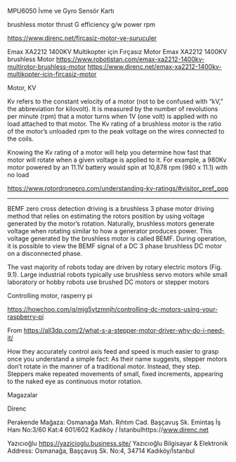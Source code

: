 
MPU6050 İvme ve Gyro Sensör Kartı



brushless motor
thrust G
efficiency g/w
power
rpm


https://www.direnc.net/fircasiz-motor-ve-suruculer

Emax XA2212 1400KV Multikopter için Fırçasız Motor
Emax XA2212 1400KV brushless Motor
https://www.robotistan.com/emax-xa2212-1400kv-multirotor-brushless-motor
https://www.direnc.net/emax-xa2212-1400kv-multikopter-icin-fircasiz-motor

Motor, KV

Kv refers to the constant velocity of a motor (not to be confused with
“kV,” the abbreviation for kilovolt). It is measured by the number of
revolutions per minute (rpm) that a motor turns when 1V (one volt) is
applied with no load attached to that motor. The Kv rating of a
brushless motor is the ratio of the motor’s unloaded rpm to the peak
voltage on the wires connected to the coils.

Knowing the Kv rating of a motor will help you determine how fast that
motor will rotate when a given voltage is applied to it. For example,
a 980Kv motor powered by an 11.1V battery would spin at 10,878 rpm
(980 x 11.1) with no load

https://www.rotordronepro.com/understanding-kv-ratings/#visitor_pref_pop

-----

BEMF zero cross detection driving is a brushless 3 phase motor driving
method that relies on estimating the rotors position by using voltage
generated by the motor’s rotation. Naturally, brushless motors
generate voltage when rotating similar to how a generator produces
power. This voltage generated by the brushless motor is called
BEMF. During operation, it is possible to view the BEMF signal of a DC
3 phase brushless DC motor on a disconnected phase.

The vast majority of robots today are driven by rotary electric motors
(Fig. 9.1). Large industrial robots typically use brushless servo
motors while small laboratory or hobby robots use brushed DC motors or
stepper motors

Controlling motor, rasperry pi

https://howchoo.com/g/mjg5ytzmnjh/controlling-dc-motors-using-your-raspberry-pi

From https://all3dp.com/2/what-s-a-stepper-motor-driver-why-do-i-need-it/

How they accurately control axis feed and speed is much easier to
grasp once you understand a simple fact: As their name suggests,
stepper motors don’t rotate in the manner of a traditional
motor. Instead, they step. Steppers make repeated movements of small,
fixed increments, appearing to the naked eye as continuous motor
rotation.


Magazalar

Direnc

Perakende Mağaza: Osmanağa Mah. Rıhtım Cad. Başçavuş Sk. Emintaş İş
Hanı No:3/60 Kat:4 601/602 Kadıköy / İstanbulhttps://www.direnc.net

Yazıcıoğlu
https://yazicioglu.business.site/
Yazıcıoğlu Bilgisayar & Elektronik
Address: Osmanağa, Başçavuş Sk. No:4,
34714 Kadıköy/İstanbul










